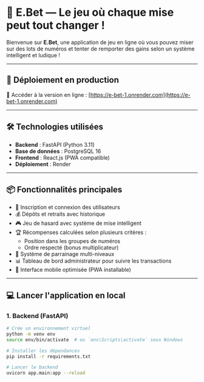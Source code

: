 # 🎰 E.Bet — Le jeu où chaque mise peut tout changer !

Bienvenue sur **E.Bet**, une application de jeu en ligne où vous pouvez miser sur des lots de numéros et tenter de remporter des gains selon un système intelligent et ludique !

---

## 🚀 Déploiement en production

🔗 Accéder à la version en ligne : [https://e-bet-1.onrender.com](https://e-bet-1.onrender.com)

---

## 🛠️ Technologies utilisées

- **Backend** : FastAPI (Python 3.11)
- **Base de données** : PostgreSQL 16
- **Frontend** : React.js (PWA compatible)
- **Déploiement** : Render

---

## 📦 Fonctionnalités principales

- 🔐 Inscription et connexion des utilisateurs
- 💰 Dépôts et retraits avec historique
- 🎮 Jeu de hasard avec système de mise intelligent
- 🏆 Récompenses calculées selon plusieurs critères :
  - Position dans les groupes de numéros
  - Ordre respecté (bonus multiplicateur)
- 👥 Système de parrainage multi-niveaux
- 📊 Tableau de bord administrateur pour suivre les transactions
- 📱 Interface mobile optimisée (PWA installable)

---

## 💻 Lancer l'application en local

### 1. Backend (FastAPI)

```bash
# Crée un environnement virtuel
python -m venv env
source env/bin/activate  # ou `env\Scripts\activate` sous Windows

# Installer les dépendances
pip install -r requirements.txt

# Lancer le backend
uvicorn app.main:app --reload
